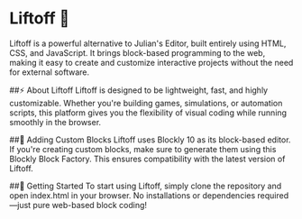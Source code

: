 # Liftoff 🚀
Liftoff is a powerful alternative to Julian's Editor, built entirely using HTML, CSS, and JavaScript. It brings block-based programming to the web, making it easy to create and customize interactive projects without the need for external software.

##⚡ About Liftoff
Liftoff is designed to be lightweight, fast, and highly customizable. Whether you're building games, simulations, or automation scripts, this platform gives you the flexibility of visual coding while running smoothly in the browser.

##🧩 Adding Custom Blocks
Liftoff uses Blockly 10 as its block-based editor. If you're creating custom blocks, make sure to generate them using this Blockly Block Factory. This ensures compatibility with the latest version of Liftoff.

##🚀 Getting Started
To start using Liftoff, simply clone the repository and open index.html in your browser. No installations or dependencies required—just pure web-based block coding!

